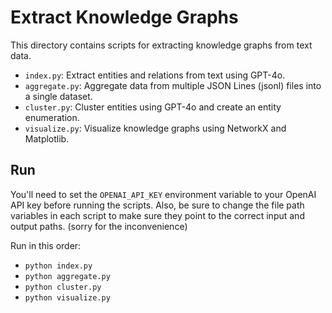 # Extract Knowledge Graphs

This directory contains scripts for extracting knowledge graphs from text data.
- `index.py`: Extract entities and relations from text using GPT-4o.
- `aggregate.py`: Aggregate data from multiple JSON Lines (jsonl) files into a single dataset.
- `cluster.py`: Cluster entities using GPT-4o and create an entity enumeration.
- `visualize.py`: Visualize knowledge graphs using NetworkX and Matplotlib.

## Run

You'll need to set the `OPENAI_API_KEY` environment variable to your OpenAI API key before running the scripts.
Also, be sure to change the file path variables in each script to make sure they point to the correct input and output paths. (sorry for the inconvenience)

Run in this order:
- `python index.py`
- `python aggregate.py`
- `python cluster.py`
- `python visualize.py`
